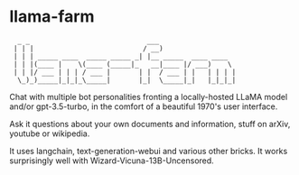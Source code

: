 # llama-farm

```
  _ _                             ___                   
 | | |                           / __)                  
 | | | _____ ____  _____ _____ _| |__ _____  ____ ____  
 | | |(____ |    \(____ (_____|_   __|____ |/ ___)    \ 
 | | |/ ___ | | | / ___ |       | |  / ___ | |   | | | |
  \_)_)_____|_|_|_\_____|       |_|  \_____|_|   |_|_|_|
```

Chat with multiple bot personalities fronting a locally-hosted LLaMA model and/or gpt-3.5-turbo, in the comfort of a beautiful 1970's user interface.

Ask it questions about your own documents and information, stuff on arXiv, youtube or wikipedia.

It uses langchain, text-generation-webui and various other bricks. It works surprisingly well with Wizard-Vicuna-13B-Uncensored.
